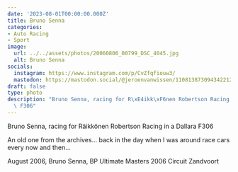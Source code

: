 ```yaml
---
date: '2023-08-01T00:00:00.000Z'
title: Bruno Senna
categories:
- Auto Racing
- Sport
image:
  url: ../../assets/photos/20060806_00799_DSC_4045.jpg
  alt: Bruno Senna
socials:
  instagram: https://www.instagram.com/p/CvZfqfiouw3/
  mastodon: https://mastodon.social/@jeroenvanwissen/110813873094342212
draft: false
type: photo
description: "Bruno Senna, racing for R\xE4ikk\xF6nen Robertson Racing in a Dallara\
  \ F306"
---
```

Bruno Senna, racing for Räikkönen Robertson Racing in a Dallara F306

An old one from the archives... back in the day when I was around race cars every now and then...

August 2006, Bruno Senna, BP Ultimate Masters 2006 Circuit Zandvoort
